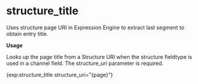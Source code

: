 structure_title
===============

Uses structure page URI in Expression Engine to extract last segment to obtain entry title.

**Usage**

Looks up the page title from a Structure URI when the structure fieldtype is used in a channel field. The structure_uri parameter is required.

{exp:structure_title structure_uri="{page}"}